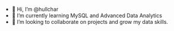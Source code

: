 - 👋 Hi, I’m @hullchar
- 👀 I’m currently learning MySQL and Advanced Data Analytics
- 💞️ I’m looking to collaborate on projects and grow my data skills. 

<!---
hullchar/hullchar is a ✨ special ✨ repository because its `README.md` (this file) appears on your GitHub profile.
You can click the Preview link to take a look at your changes.
--->

